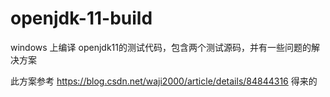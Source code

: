 # openjdk-11-build
windows 上编译 openjdk11的测试代码，包含两个测试源码，并有一些问题的解决方案

此方案参考 https://blog.csdn.net/waji2000/article/details/84844316 得来的
